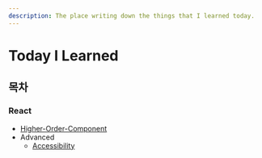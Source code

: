 ```yaml
---
description: The place writing down the things that I learned today.
---
```


# Today I Learned

## 목차

### React

* [Higher-Order-Component](https://github.com/tidyline/til/blob/master/react/Higher-Order-Component.md)
* Advanced
  * [Accessibility](https://github.com/tidyline/til/blob/master/react/Accessibility.md)

